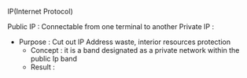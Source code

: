 
IP(Internet Protocol)

Public  IP : Connectable from one terminal to another 
Private IP :
- Purpose : Cut out IP Address waste, interior resources protection
	- Concept  : it is a band designated as a private network within the public Ip band  
	- Result : 